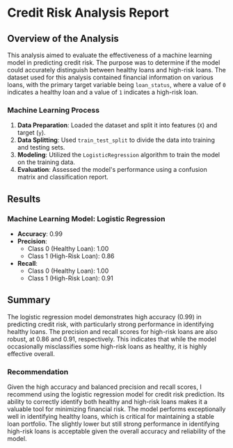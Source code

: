 # Credit Risk Analysis Report

## Overview of the Analysis

This analysis aimed to evaluate the effectiveness of a machine learning model in predicting credit risk. The purpose was to determine if the model could accurately distinguish between healthy loans and high-risk loans. The dataset used for this analysis contained financial information on various loans, with the primary target variable being `loan_status`, where a value of `0` indicates a healthy loan and a value of `1` indicates a high-risk loan.

### Machine Learning Process
1. **Data Preparation**: Loaded the dataset and split it into features (`X`) and target (`y`).
2. **Data Splitting**: Used `train_test_split` to divide the data into training and testing sets.
3. **Modeling**: Utilized the `LogisticRegression` algorithm to train the model on the training data.
4. **Evaluation**: Assessed the model's performance using a confusion matrix and classification report.

## Results

### Machine Learning Model: Logistic Regression
- **Accuracy**: 0.99
- **Precision**:
  - Class 0 (Healthy Loan): 1.00
  - Class 1 (High-Risk Loan): 0.86
- **Recall**:
  - Class 0 (Healthy Loan): 1.00
  - Class 1 (High-Risk Loan): 0.91

## Summary

The logistic regression model demonstrates high accuracy (0.99) in predicting credit risk, with particularly strong performance in identifying healthy loans. The precision and recall scores for high-risk loans are also robust, at 0.86 and 0.91, respectively. This indicates that while the model occasionally misclassifies some high-risk loans as healthy, it is highly effective overall.

### Recommendation
Given the high accuracy and balanced precision and recall scores, I recommend using the logistic regression model for credit risk prediction. Its ability to correctly identify both healthy and high-risk loans makes it a valuable tool for minimizing financial risk. The model performs exceptionally well in identifying healthy loans, which is critical for maintaining a stable loan portfolio. The slightly lower but still strong performance in identifying high-risk loans is acceptable given the overall accuracy and reliability of the model.
